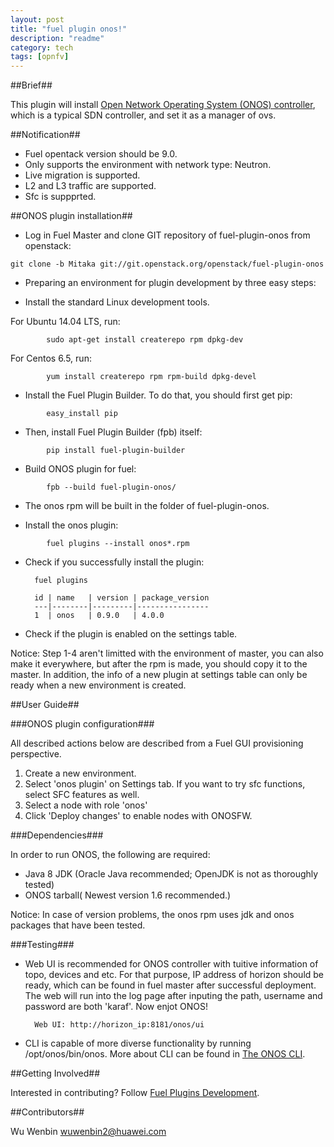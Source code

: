 ```yaml
---
layout: post
title: "fuel plugin onos!"
description: "readme"
category: tech
tags: [opnfv]
---
```


##Brief##

This plugin will install [ Open Network Operating System (ONOS) controller](https://wiki.onosproject.org/display/ONOS/Wiki+Home), which is a typical SDN controller, and set it as a manager of ovs.


##Notification##


* Fuel opentack version should be 9.0.
* Only supports the environment with network type: Neutron.
* Live migration is supported.
* L2 and L3 traffic are supported.
* Sfc is suppprted.


##ONOS plugin installation##

* Log in Fuel Master and clone GIT repository of fuel-plugin-onos from openstack:  

```bash:
git clone -b Mitaka git://git.openstack.org/openstack/fuel-plugin-onos
```

* Preparing an environment for plugin development by three easy steps:  

 - Install the standard Linux development tools.  

For Ubuntu 14.04 LTS, run: 
    
```bash:
        sudo apt-get install createrepo rpm dpkg-dev
```
For Centos 6.5, run:

```bash:
        yum install createrepo rpm rpm-build dpkg-devel
```

 - Install the Fuel Plugin Builder. To do that, you should first get pip:  

```bash:
        easy_install pip
```

 - Then, install Fuel Plugin Builder (fpb) itself:  

```bash:
        pip install fuel-plugin-builder
```

* Build ONOS plugin for fuel:  

```bash:
        fpb --build fuel-plugin-onos/
```

* The onos rpm will be built in the folder of fuel-plugin-onos.  

* Install the onos plugin:  

```bash:
        fuel plugins --install onos*.rpm
```

* Check if you successfully install the plugin:  

        fuel plugins

        id | name   | version | package_version
        ---|--------|---------|----------------
        1  | onos   | 0.9.0   | 4.0.0

* Check if the plugin is enabled on the settings table.  

Notice: Step 1-4 aren't limitted with the environment of master, you can also make it everywhere, but after the rpm is made, you should copy it to the master. In addition, the info of a new plugin at settings table can only be ready  when a new environment is created.


##User Guide##


###ONOS plugin configuration###


All described actions below are described from a Fuel GUI provisioning perspective.

1. Create a new environment.
2. Select 'onos plugin' on Settings tab. If you want to try sfc functions, select SFC features as well.
3. Select a node with role 'onos'
4. Click 'Deploy changes' to enable nodes with ONOSFW.

###Dependencies###

In order to run ONOS, the following are required:

- Java 8 JDK (Oracle Java recommended; OpenJDK is not as thoroughly tested)
- ONOS tarball( Newest version 1.6 recommended.)

Notice: In case of version problems, the onos rpm uses jdk and onos packages that have been tested.

###Testing###

+ Web UI is recommended for ONOS controller with tuitive information of topo, devices and etc.
For that purpose, IP address of horizon should be ready, which can be found in fuel master after successful deployment. The web will run into the log page after inputing the path, username and password are both 'karaf'. Now enjot ONOS!

        Web UI: http://horizon_ip:8181/onos/ui

+ CLI is capable of more diverse functionality by running /opt/onos/bin/onos. More about CLI can be found in [The ONOS CLI](
https://wiki.onosproject.org/display/ONOS/The+ONOS+CLI).

##Getting Involved##

Interested in contributing? Follow [Fuel Plugins Development](
https://wiki.openstack.org/wiki/Fuel/Plugins).

##Contributors##

Wu Wenbin <wuwenbin2@huawei.com>

